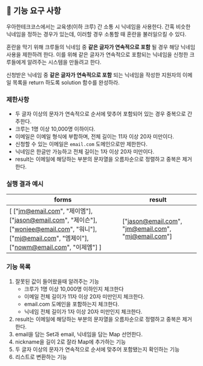 ## 🚀 기능 요구 사항

우아한테크코스에서는 교육생(이하 크루) 간 소통 시 닉네임을 사용한다. 간혹 비슷한 닉네임을 정하는 경우가 있는데, 이러할 경우 소통할 때 혼란을 불러일으킬 수 있다.

혼란을 막기 위해 크루들의 닉네임 중 **같은 글자가 연속적으로 포함** 될 경우 해당 닉네임 사용을 제한하려 한다. 이를 위해 같은 글자가 연속적으로 포함되는 닉네임을 신청한 크루들에게 알려주는 시스템을 만들려고 한다.


신청받은 닉네임 중 **같은 글자가 연속적으로 포함** 되는 닉네임을 작성한 지원자의 이메일 목록을 return 하도록 solution 함수를 완성하라.

### 제한사항

- 두 글자 이상의 문자가 연속적으로 순서에 맞추어 포함되어 있는 경우 중복으로 간주한다.
- 크루는 1명 이상 10,000명 이하이다.
- 이메일은 이메일 형식에 부합하며, 전체 길이는 11자 이상 20자 미만이다.
- 신청할 수 있는 이메일은 `email.com` 도메인으로만 제한한다.
- 닉네임은 한글만 가능하고 전체 길이는 1자 이상 20자 미만이다.
- result는 이메일에 해당하는 부분의 문자열을 오름차순으로 정렬하고 중복은 제거한다.

### 실행 결과 예시

| forms | result |
| --- | --- |
| [ ["jm@email.com", "제이엠"], ["jason@email.com", "제이슨"], ["woniee@email.com", "워니"], ["mj@email.com", "엠제이"], ["nowm@email.com", "이제엠"] ] | ["jason@email.com", "jm@email.com", "mj@email.com"] |

### 기능 목록

1. 잘못된 값이 들어왔을때 알려주는 기능
   - 크루가 1명 이상 10,000명 이하인지 체크한다
   - 이메일 전체 길이가 11자 이상 20자 미만인지 체크한다. 
   - email.com 도메인을 포함하는지 체크한다.
   - 닉네임 전체 길이가 1자 이상 20자 미만인지 체크한다.
2. result는 이메일에 해당하는 부분의 문자열을 오름차순으로 정렬하고 중복은 제거한다.
3. email을 담는 Set과 email, 닉네임을 담는 Map 선언한다.
4. nickname을 길이 2로 잘라 Map에 추가하는 기능
5. 두 글자 이상의 문자가 연속적으로 순서에 맞추어 포함됐는지 확인하는 기능
6. 리스트로 변환하는 기능